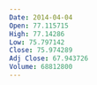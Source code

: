 ```yaml
---
Date: 2014-04-04
Open: 77.115715
High: 77.14286
Low: 75.797142
Close: 75.974289
Adj Close: 67.943726
Volume: 68812800
---
```

